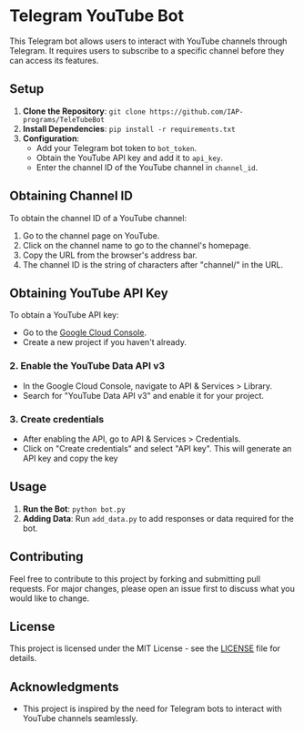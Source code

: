 # Telegram YouTube Bot

This Telegram bot allows users to interact with YouTube channels through Telegram. It requires users to subscribe to a specific channel before they can access its features.

## Setup
1. **Clone the Repository**: `git clone https://github.com/IAP-programs/TeleTubeBot`
2. **Install Dependencies**: `pip install -r requirements.txt`
3. **Configuration**:
   - Add your Telegram bot token to `bot_token`.
   - Obtain the YouTube API key and add it to `api_key`.
   - Enter the channel ID of the YouTube channel in `channel_id`.

## Obtaining Channel ID
To obtain the channel ID of a YouTube channel:
1. Go to the channel page on YouTube.
2. Click on the channel name to go to the channel's homepage.
3. Copy the URL from the browser's address bar.
4. The channel ID is the string of characters after "channel/" in the URL.

## Obtaining YouTube API Key
To obtain a YouTube API key:
- Go to the [Google Cloud Console](https://console.cloud.google.com/).
- Create a new project if you haven't already.

### 2. Enable the YouTube Data API v3

- In the Google Cloud Console, navigate to API & Services > Library.
- Search for "YouTube Data API v3" and enable it for your project.

### 3. Create credentials

- After enabling the API, go to API & Services > Credentials.
- Click on "Create credentials" and select "API key". This will generate an API key and copy the key 


## Usage
1. **Run the Bot**: `python bot.py`
2. **Adding Data**: Run `add_data.py` to add responses or data required for the bot.

## Contributing
Feel free to contribute to this project by forking and submitting pull requests. For major changes, please open an issue first to discuss what you would like to change.

## License
This project is licensed under the MIT License - see the [LICENSE](LICENSE) file for details.

## Acknowledgments
- This project is inspired by the need for Telegram bots to interact with YouTube channels seamlessly.
